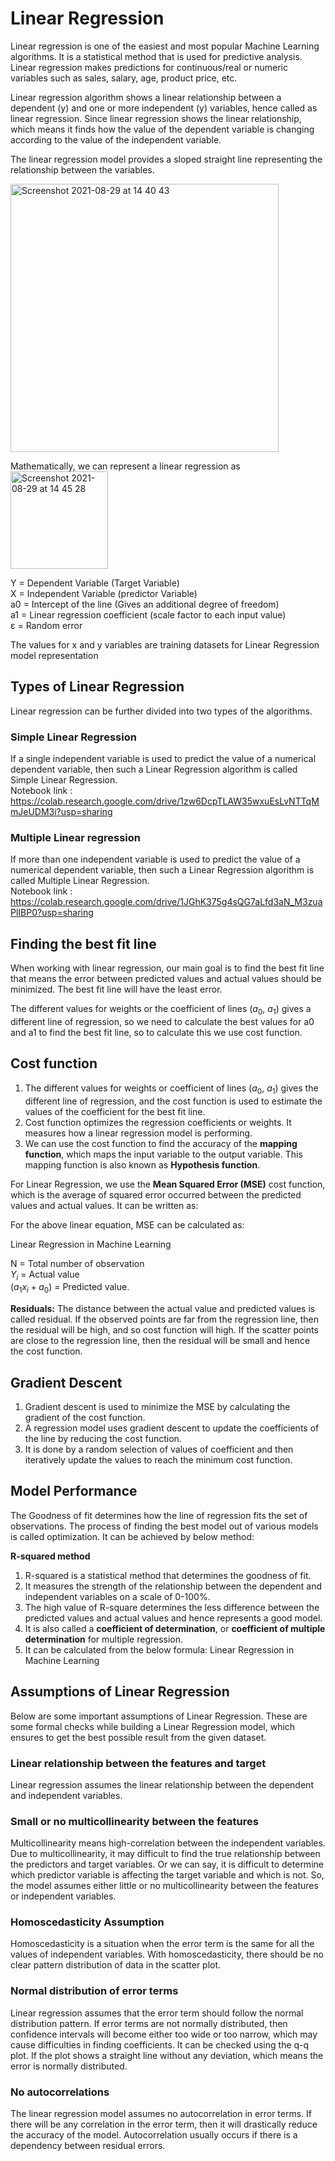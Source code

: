 # Linear Regression

Linear regression is one of the easiest and most popular Machine Learning algorithms. It is a statistical method that is used for predictive analysis. Linear regression makes predictions for continuous/real or numeric variables such as sales, salary, age, product price, etc.

Linear regression algorithm shows a linear relationship between a dependent (y) and one or more independent (y) variables, hence called as linear regression. Since linear regression shows the linear relationship, which means it finds how the value of the dependent variable is changing according to the value of the independent variable.

The linear regression model provides a sloped straight line representing the relationship between the variables.

<img width="429" alt="Screenshot 2021-08-29 at 14 40 43" src="https://user-images.githubusercontent.com/76846542/131245142-d4b91855-bf24-4d3c-8b24-495a83f6054d.png">

Mathematically, we can represent a linear regression as<br>
<img width="156" alt="Screenshot 2021-08-29 at 14 45 28" src="https://user-images.githubusercontent.com/76846542/131245277-8fb5d6a7-9c81-4a9f-89f6-f8f0adc3a47f.png">

Y = Dependent Variable (Target Variable)<br>
X = Independent Variable (predictor Variable)<br>
a0 = Intercept of the line (Gives an additional degree of freedom)<br>
a1 = Linear regression coefficient (scale factor to each input value)<br>
ε = Random error

The values for x and y variables are training datasets for Linear Regression model representation
## Types of Linear Regression

Linear regression can be further divided into two types of the algorithms.

### Simple Linear Regression
If a single independent variable is used to predict the value of a numerical dependent variable, then such a Linear Regression algorithm is called Simple Linear Regression.<br>
Notebook link : https://colab.research.google.com/drive/1zw6DcpTLAW35wxuEsLvNTTqMmJeUDM3i?usp=sharing
### Multiple Linear regression
If more than one independent variable is used to predict the value of a numerical dependent variable, then such a Linear Regression algorithm is called Multiple Linear Regression.
<br> Notebook link : https://colab.research.google.com/drive/1JGhK375g4sQG7aLfd3aN_M3zuaPlIBP0?usp=sharing <br>
## Finding the best fit line

When working with linear regression, our main goal is to find the best fit line that means the error between predicted values and actual values should be minimized. The best fit line will have the least error.

The different values for weights or the coefficient of lines ($a_0$, $a_1$) gives a different line of regression, so we need to calculate the best values for a0 and a1 to find the best fit line, so to calculate this we use cost function.

## Cost function

1. The different values for weights or coefficient of lines ($a_0$, $a_1$) gives the different line of regression, and the cost function is used to estimate the values of the coefficient for the best fit line.
2. Cost function optimizes the regression coefficients or weights. It measures how a linear regression model is performing.
3. We can use the cost function to find the accuracy of the <b>mapping function</b>, which maps the input variable to the output variable. This mapping function is also known as <b>Hypothesis function</b>.

For Linear Regression, we use the <b>Mean Squared Error (MSE)</b> cost function, which is the average of squared error occurred between the predicted values and actual values. It can be written as:

For the above linear equation, MSE can be calculated as:

Linear Regression in Machine Learning


N = Total number of observation <br>
$Y_i$ = Actual value <br>
($a_1x_i+a_0$) = Predicted value.

<b>Residuals:</b> The distance between the actual value and predicted values is called residual. If the observed points are far from the regression line, then the residual will be high, and so cost function will high. If the scatter points are close to the regression line, then the residual will be small and hence the cost function.

## Gradient Descent

1. Gradient descent is used to minimize the MSE by calculating the gradient of the cost function.
2. A regression model uses gradient descent to update the coefficients of the line by reducing the cost function.
3. It is done by a random selection of values of coefficient and then iteratively update the values to reach the minimum cost function.
## Model Performance

The Goodness of fit determines how the line of regression fits the set of observations. The process of finding the best model out of various models is called optimization. It can be achieved by below method:

 <b>R-squared method</b>

1. R-squared is a statistical method that determines the goodness of fit.
2. It measures the strength of the relationship between the dependent and independent variables on a scale of 0-100%.
3. The high value of R-square determines the less difference between the predicted values and actual values and hence represents a good model.
4. It is also called a <b>coefficient of determination</b>, or <b>coefficient of multiple determination</b> for multiple regression.
5. It can be calculated from the below formula:
Linear Regression in Machine Learning
## Assumptions of Linear Regression

Below are some important assumptions of Linear Regression. These are some formal checks while building a Linear Regression model, which ensures to get the best possible result from the given dataset.

### Linear relationship between the features and target
Linear regression assumes the linear relationship between the dependent and independent variables.
### Small or no multicollinearity between the features
Multicollinearity means high-correlation between the independent variables. Due to multicollinearity, it may difficult to find the true relationship between the predictors and target variables. Or we can say, it is difficult to determine which predictor variable is affecting the target variable and which is not. So, the model assumes either little or no multicollinearity between the features or independent variables.
### Homoscedasticity Assumption
Homoscedasticity is a situation when the error term is the same for all the values of independent variables. With homoscedasticity, there should be no clear pattern distribution of data in the scatter plot.
### Normal distribution of error terms
Linear regression assumes that the error term should follow the normal distribution pattern. If error terms are not normally distributed, then confidence intervals will become either too wide or too narrow, which may cause difficulties in finding coefficients.
It can be checked using the q-q plot. If the plot shows a straight line without any deviation, which means the error is normally distributed.
### No autocorrelations
The linear regression model assumes no autocorrelation in error terms. If there will be any correlation in the error term, then it will drastically reduce the accuracy of the model. Autocorrelation usually occurs if there is a dependency between residual errors.
